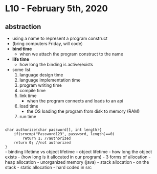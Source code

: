 # L10 - February 5th, 2020

## abstraction
- using a name to represent a program construct
- (bring computers Friday, will code)
- **bind time**
	- when we attach the program construct to the name
- **life time**
	- how long the binding is active/exists
- some list
	1) language design time
	1) language implementation time
	1) program writing time
	1) compile time
	1) link time
		- when the program connects and loads to an api
	1) load time
		- the OS loading the program from disk to memory (RAM)
	1) run time
<code>
char authorize(char password[], int length){  
	if(srncmp("Password123", password, length)==0)  
		return 1; //authorized  
	return 0; //not authorized  
}  
</code>
- binding lifetime vs object lifetime
	- object lifetime
		- how long the object exists
		- (how long is it allocated in our program)
		- 3 forms of allocation
			- heap allocation
				- unorganized memory (java)
			- stack allocation
				- on the stack
			- static allocation
				- hard coded in src